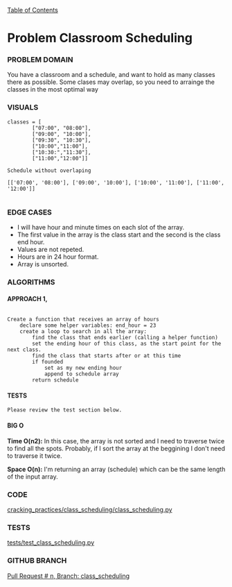 [Table of Contents](../../README.md)

# Problem Classroom Scheduling

<!-- [Whiteboard approach](x_x) -->

### PROBLEM DOMAIN

You have a classroom and a schedule, and want to hold as many classes there as possible.
Some clases may overlap, so you need to arrainge the classes in the most optimal way

### VISUALS

```
classes = [
        ["07:00", "08:00"],
        ["09:00", "10:00"],
        ["09:30", "10:30"],
        ["10:00","11:00"],
        ["10:30:","11:30"],
        ["11:00","12:00"]]

Schedule without overlaping

[['07:00', '08:00'], ['09:00', '10:00'], ['10:00', '11:00'], ['11:00', '12:00']]


```

### EDGE CASES

- I will have hour and minute times on each slot of the array.
- The first value in the array is the class start and the second is the class end hour.
- Values are not repeted.
- Hours are in 24 hour format.
- Array is unsorted.

### ALGORITHMS

#### APPROACH 1,

```

Create a function that receives an array of hours
    declare some helper variables: end_hour = 23
    create a loop to search in all the array:
        find the class that ends earlier (calling a helper function)
        set the ending hour of this class, as the start point for the next class.
        find the class that starts after or at this time
        if founded
            set as my new ending hour
            append to schedule array
        return schedule

```

#### TESTS

```
Please review the test section below.
```

#### BIG O

**Time O(n2):** In this case, the array is not sorted and I need to traverse twice to find all the spots. Probably, if I sort the array at the beggining I don't need to traverse it twice.

**Space O(n):** I'm returning an array (schedule) which can be the same length of the input array.

### CODE

[cracking_practices/class_scheduling/class_scheduling.py](class_scheduling.py)

### TESTS

[tests/test_class_scheduling.py](../../tests/test_class_scheduling.py)

### GITHUB BRANCH

[Pull Request # n, Branch: class_scheduling](https://github.com/ilealm/cracking-practices/pull/X)
